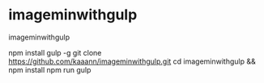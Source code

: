 # imageminwithgulp
imageminwithgulp


npm install gulp -g
git clone https://github.com/kaaann/imageminwithgulp.git
cd imageminwithgulp && npm install
npm run gulp

